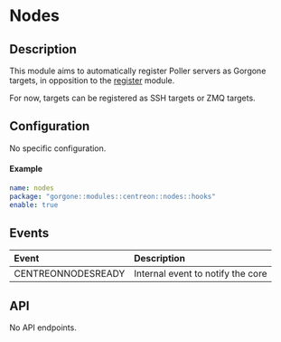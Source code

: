 # Nodes

## Description

This module aims to automatically register Poller servers as Gorgone targets, in opposition to the [register](../core/register.md) module.

For now, targets can be registered as SSH targets or ZMQ targets.

## Configuration

No specific configuration.

#### Example

```yaml
name: nodes
package: "gorgone::modules::centreon::nodes::hooks"
enable: true
```

## Events

| Event | Description |
| :- | :- |
| CENTREONNODESREADY | Internal event to notify the core |

## API

No API endpoints.
